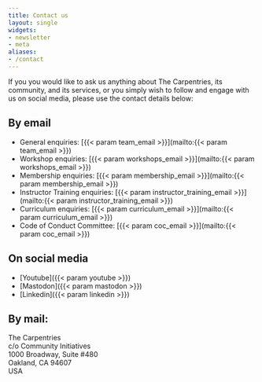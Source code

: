 ```yaml
---
title: Contact us
layout: single
widgets:
- newsletter
- meta
aliases:
- /contact
---
```


If you you would like to ask us anything about The Carpentries, its community, and its services, or you simply wish to follow and engage with us on social media, please use the contact details below:

## By email 

* General enquiries: [{{< param team_email >}}](mailto:{{< param team_email >}})
* Workshop enquiries: [{{< param workshops_email >}}](mailto:{{< param workshops_email >}})
* Membership enquiries: [{{< param membership_email >}}](mailto:{{< param membership_email >}})
* Instructor Training enquiries: [{{< param instructor_training_email >}}](mailto:{{< param instructor_training_email >}})
* Curriculum enquiries: [{{< param curriculum_email >}}](mailto:{{< param curriculum_email >}})
* Code of Conduct Committee: [{{< param coc_email >}}](mailto:{{< param coc_email >}})

## On social media

* [Youtube]({{< param youtube >}})
* [Mastodon]({{< param mastodon >}})
* [Linkedin]({{< param linkedin >}})


## By mail:

The Carpentries\
c/o Community Initiatives\
1000 Broadway, Suite #480\
Oakland, CA 94607\
USA
